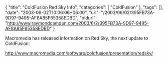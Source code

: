 {
	"title": "ColdFusion Red Sky Info",
	"categories": [
		"ColdFusion"
	],
	"tags": [],
	"date": "2003-06-02T10:06:06+06:00",
	"url": "/2003/06/02/395FB73A-9D97-9495-AF8A85F65358EDBD",
	"oldurl": "http://www.raymondcamden.com/2003/6/2/395FB73A-9D97-9495-AF8A85F65358EDBD"
}

Macromedia has released information on Red Sky, the next update to ColdFusion:

<a href="http://www.macromedia.com/software/coldfusion/presentation/redsky/">http://www.macromedia.com/software/coldfusion/presentation/redsky/</a>